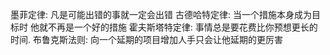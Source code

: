 墨菲定律: 凡是可能出错的事就一定会出错
古德哈特定律: 当一个措施本身成为目标时 他就不再是一个好的措施
霍夫斯塔特定律: 事情总是要花费比你预想更长的时间.
布鲁克斯法则: 向一个延期的项目增加人手只会让他延期的更厉害
